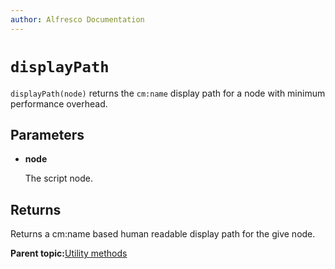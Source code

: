 ```yaml
---
author: Alfresco Documentation
---
```


# `displayPath`

`displayPath(node)` returns the `cm:name` display path for a node with minimum performance overhead.

## Parameters

-   **node**

    The script node.


## Returns

Returns a cm:name based human readable display path for the give node.

**Parent topic:**[Utility methods](../references/API-JS-Utility.md)

